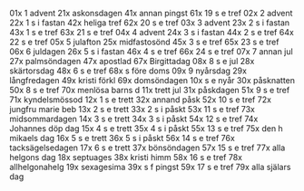 01x 1 advent		21x askonsdagen		41x annan pingst	61x 19 s e tref
02x 2 advent		22x 1 s i fastan	42x heliga tref		62x 20 s e tref
03x 3 advent		23x 2 s i fastan	43x 1 s e tref		63x 21 s e tref
04x 4 advent		24x 3 s i fastan	44x 2 s e tref		64x 22 s e tref
05x 5 julafton		25x midfastosönd	45x 3 s e tref		65x 23 s e tref
06x 6 juldagen		26x 5 s i fastan	46x 4 s e tref		66x 24 s e tref
07x 7 annan jul		27x palmsöndagen	47x apostlad		67x Birgittadag
08x 8 s e jul		28x skärtorsdag		48x 6 s e tref		68x s före doms
09x 9 nyårsdag		29x långfredagen	49x kristi förkl	69x domsöndagen
10x s e nyår		30x påsknatten		50x 8 s e tref		70x menlösa barns d
11x trett jul		31x påskdagen		51x 9 s e tref		71x kyndelsmössod
12x 1 s e trett		32x annand påsk		52x 10 s e tref		72x jungfru marie beb
13x 2 s e trett		33x 2 s i påskt		53x 11 s e tref		73x midsommardagen
14x 3 s e trett		34x 3 s i påskt		54x 12 s e tref		74x Johannes döp dag
15x 4 s e trett		35x 4 s i påskt		55x 13 s e tref		75x den h mikaels dag
16x 5 s e trett		36x 5 s i påskt		56x 14 s e tref		76x tacksägelsedagen
17x 6 s e trett		37x bönsöndagen		57x 15 s e tref		77x alla helgons dag
18x septuages		38x kristi himm 	58x 16 s e tref		78x allhelgonahelg
19x sexagesima		39x s f pingst		59x 17 s e tref		79x alla själars dag
